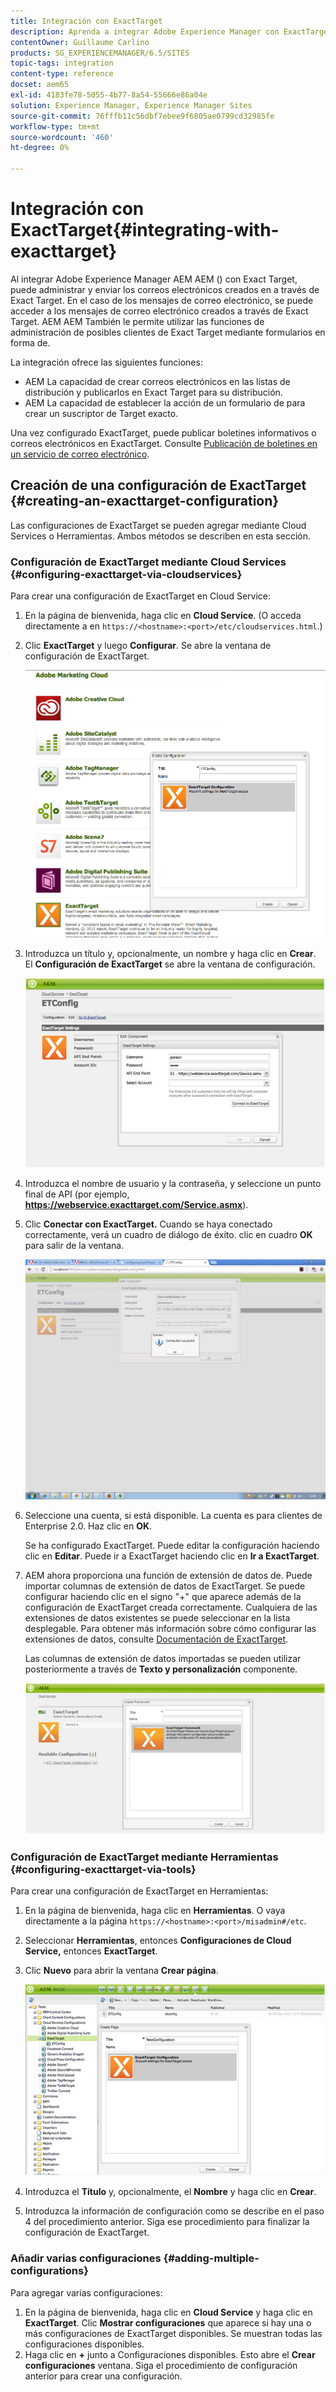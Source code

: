```yaml
---
title: Integración con ExactTarget
description: Aprenda a integrar Adobe Experience Manager con ExactTarget.
contentOwner: Guillaume Carlino
products: SG_EXPERIENCEMANAGER/6.5/SITES
topic-tags: integration
content-type: reference
docset: aem65
exl-id: 4183fe78-5055-4b77-8a54-55666e86a04e
solution: Experience Manager, Experience Manager Sites
source-git-commit: 76fffb11c56dbf7ebee9f6805ae0799cd32985fe
workflow-type: tm+mt
source-wordcount: '460'
ht-degree: 0%

---
```


# Integración con ExactTarget{#integrating-with-exacttarget}

Al integrar Adobe Experience Manager AEM AEM () con Exact Target, puede administrar y enviar los correos electrónicos creados en a través de Exact Target. En el caso de los mensajes de correo electrónico, se puede acceder a los mensajes de correo electrónico creados a través de Exact Target. AEM AEM También le permite utilizar las funciones de administración de posibles clientes de Exact Target mediante formularios en forma de.

La integración ofrece las siguientes funciones:

* AEM La capacidad de crear correos electrónicos en las listas de distribución y publicarlos en Exact Target para su distribución.
* AEM La capacidad de establecer la acción de un formulario de para crear un suscriptor de Target exacto.

Una vez configurado ExactTarget, puede publicar boletines informativos o correos electrónicos en ExactTarget. Consulte [Publicación de boletines en un servicio de correo electrónico](/help/sites-authoring/personalization.md).

## Creación de una configuración de ExactTarget {#creating-an-exacttarget-configuration}

Las configuraciones de ExactTarget se pueden agregar mediante Cloud Services o Herramientas. Ambos métodos se describen en esta sección.

### Configuración de ExactTarget mediante Cloud Services {#configuring-exacttarget-via-cloudservices}

Para crear una configuración de ExactTarget en Cloud Service:

1. En la página de bienvenida, haga clic en **Cloud Service**. (O acceda directamente a en `https://<hostname>:<port>/etc/cloudservices.html`.)
1. Clic **ExactTarget** y luego **Configurar**. Se abre la ventana de configuración de ExactTarget.

   ![chlimage_1-19](assets/chlimage_1-19.png)

1. Introduzca un título y, opcionalmente, un nombre y haga clic en **Crear**. El **Configuración de ExactTarget** se abre la ventana de configuración.

   ![chlimage_1](assets/chlimage_1.jpeg)

1. Introduzca el nombre de usuario y la contraseña, y seleccione un punto final de API (por ejemplo, **https://webservice.exacttarget.com/Service.asmx**).
1. Clic **Conectar con ExactTarget.** Cuando se haya conectado correctamente, verá un cuadro de diálogo de éxito. clic en cuadro **OK** para salir de la ventana.

   ![chlimage_1-1](assets/chlimage_1-1.jpeg)

1. Seleccione una cuenta, si está disponible. La cuenta es para clientes de Enterprise 2.0. Haz clic en **OK**.

   Se ha configurado ExactTarget. Puede editar la configuración haciendo clic en **Editar**. Puede ir a ExactTarget haciendo clic en **Ir a ExactTarget**.

1. AEM ahora proporciona una función de extensión de datos de. Puede importar columnas de extensión de datos de ExactTarget. Se puede configurar haciendo clic en el signo &quot;+&quot; que aparece además de la configuración de ExactTarget creada correctamente. Cualquiera de las extensiones de datos existentes se puede seleccionar en la lista desplegable. Para obtener más información sobre cómo configurar las extensiones de datos, consulte [Documentación de ExactTarget](https://help.salesforce.com/s/articleView?id=sf.mc_es_data_extension_data_relationships_classic.htm&amp;type=5).

   Las columnas de extensión de datos importadas se pueden utilizar posteriormente a través de **Texto y personalización** componente.

   ![chlimage_1-2](assets/chlimage_1-2.jpeg)

### Configuración de ExactTarget mediante Herramientas {#configuring-exacttarget-via-tools}

Para crear una configuración de ExactTarget en Herramientas:

1. En la página de bienvenida, haga clic en **Herramientas**. O vaya directamente a la página `https://<hostname>:<port>/misadmin#/etc`.
1. Seleccionar **Herramientas**, entonces **Configuraciones de Cloud Service,** entonces **ExactTarget**.
1. Clic **Nuevo** para abrir la ventana **Crear página**.

   ![chlimage_1-34](assets/chlimage_1-3.jpeg)

1. Introduzca el **Título** y, opcionalmente, el **Nombre** y haga clic en **Crear**.
1. Introduzca la información de configuración como se describe en el paso 4 del procedimiento anterior. Siga ese procedimiento para finalizar la configuración de ExactTarget.

### Añadir varias configuraciones {#adding-multiple-configurations}

Para agregar varias configuraciones:

1. En la página de bienvenida, haga clic en **Cloud Service** y haga clic en **ExactTarget**. Clic **Mostrar configuraciones** que aparece si hay una o más configuraciones de ExactTarget disponibles. Se muestran todas las configuraciones disponibles.
1. Haga clic en **+** junto a Configuraciones disponibles. Esto abre el **Crear configuraciones** ventana. Siga el procedimiento de configuración anterior para crear una configuración.
